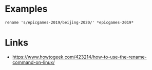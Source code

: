 
# Examples

```
rename 's/epicgames-2019/beijing-2020/' *epicgames-2019*
```

# Links

* https://www.howtogeek.com/423214/how-to-use-the-rename-command-on-linux/ 
